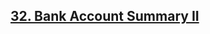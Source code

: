 <h2><a href="https://leetcode.com/problems/bank-account-summary-ii/?envType=study-plan&id=sql-i">32.  Bank Account Summary II